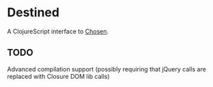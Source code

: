 Destined
========

A ClojureScript interface to [Chosen](http://harvesthq.github.com/chosen/).








TODO
----

Advanced compilation support (possibly requiring that jQuery calls are replaced with Closure DOM lib calls)
